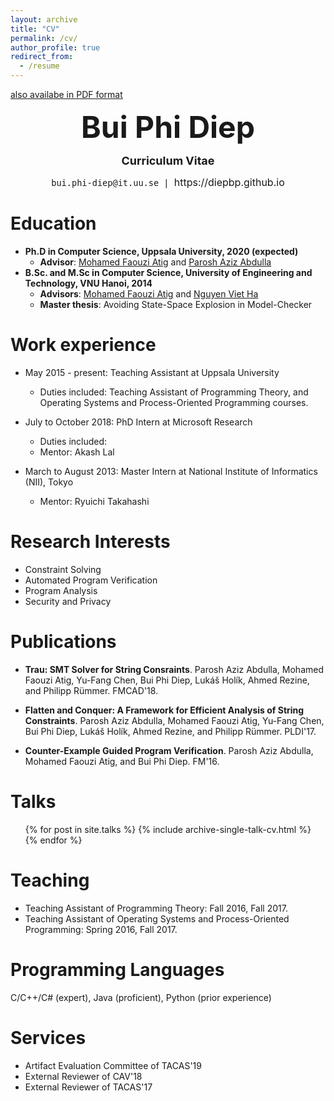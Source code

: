 ```yaml
---
layout: archive
title: "CV"
permalink: /cv/
author_profile: true
redirect_from:
  - /resume
---
```

[also availabe in PDF format](https://diepbp.github.io/files/cv.pdf)
<p align="center"> <b><font size="30">Bui Phi Diep</font></b></p>

<p align="center"> <b><font size="4">Curriculum Vitae</font></b></p>

<p align="center"> <font size="3"><code>bui.phi</code><b hidden>I</b><code></code><b hidden>dont</b><code>-diep@</code><b hidden>want</b><b hidden>spam!
            </b><code>it.</code><code>uu</code><b hidden>Leave me alone.</b><code>.se | </code>https://diepbp.github.io </font></p>

Education
======
* **Ph.D in Computer Science, Uppsala University, 2020 (expected)**
  * **Advisor**: [Mohamed Faouzi Atig](http://www.it.uu.se/katalog/mohat117) and [Parosh Aziz Abdulla](http://user.it.uu.se/~parosh/)
* **B.Sc. and M.Sc in Computer Science, University of Engineering and Technology, VNU Hanoi, 2014**
  * **Advisors**: [Mohamed Faouzi Atig](http://www.it.uu.se/katalog/mohat117) and [Nguyen Viet Ha](https://uet.vnu.edu.vn/~hanv/index-e.html)
  * **Master thesis**: Avoiding State-Space Explosion in Model-Checker
  
Work experience
======
* May 2015 - present: Teaching Assistant at Uppsala University
  * Duties included: Teaching Assistant of  Programming Theory, and Operating Systems and Process-Oriented Programming courses.

* July to October 2018: PhD Intern at Microsoft Research
  * Duties included:
  * Mentor: Akash Lal

* March to August 2013: Master Intern at National Institute of Informatics (NII), Tokyo
  * Mentor: Ryuichi Takahashi
  
Research Interests
======
* Constraint Solving
* Automated Program Verification
* Program Analysis
* Security and Privacy

Publications
======
* **Trau: SMT Solver for String Consraints**. Parosh Aziz Abdulla, Mohamed Faouzi Atig, Yu-Fang Chen, Bui Phi Diep, Lukáš Holík, Ahmed Rezine, and Philipp Rümmer. FMCAD'18.
* **Flatten and Conquer: A Framework for Efficient Analysis of String Constraints**. Parosh Aziz Abdulla, Mohamed Faouzi Atig, Yu-Fang Chen, Bui Phi Diep, Lukáš Holík, Ahmed Rezine, and Philipp Rümmer. PLDI'17. 

* **Counter-Example Guided Program Verification**. Parosh Aziz Abdulla, Mohamed Faouzi Atig, and Bui Phi Diep. FM'16.

Talks
======
  <ul>{% for post in site.talks %}
    {% include archive-single-talk-cv.html %}
  {% endfor %}</ul>
  
Teaching
======
* Teaching Assistant of Programming Theory: Fall 2016, Fall 2017. 
* Teaching Assistant of Operating Systems and Process-Oriented Programming: Spring 2016, Fall 2017.
  
Programming Languages
======
C/C++/C# (expert), Java (proficient), Python (prior experience)

Services
======
* Artifact Evaluation Committee of TACAS'19
* External Reviewer of CAV'18
* External Reviewer of TACAS'17

